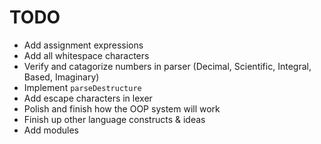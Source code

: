 # TODO
- Add assignment expressions
- Add all whitespace characters
- Verify and catagorize numbers in parser (Decimal, Scientific, Integral, Based, Imaginary)
- Implement `parseDestructure`
- Add escape characters in lexer
- Polish and finish how the OOP system will work
- Finish up other language constructs & ideas
- Add modules